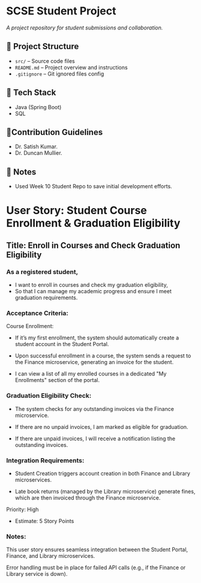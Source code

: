 # SCSE Student Project
_A project repository for student submissions and collaboration._


## 📁 Project Structure
- `src/` – Source code files
- `README.md` – Project overview and instructions
- `.gitignore` – Git ignored files config

## 🚀 Tech Stack

- Java (Spring Boot)
- SQL

## 🤝Contribution Guidelines

- Dr. Satish Kumar.
- Dr. Duncan Mullier.

## 📌 Notes

- Used Week 10 Student Repo to save initial development efforts.

# User Story: Student Course Enrollment & Graduation Eligibility

## Title: Enroll in Courses and Check Graduation Eligibility


### As a registered student,
- I want to enroll in courses and check my graduation eligibility,
- So that I can manage my academic progress and ensure I meet graduation requirements.

### Acceptance Criteria:
Course Enrollment:
- If it’s my first enrollment, the system should automatically create a student account in the Student Portal.

- Upon successful enrollment in a course, the system sends a request to the Finance microservice, generating an invoice for the student.

- I can view a list of all my enrolled courses in a dedicated "My Enrollments" section of the portal.

### Graduation Eligibility Check:
- The system checks for any outstanding invoices via the Finance microservice.

- If there are no unpaid invoices, I am marked as eligible for graduation.

- If there are unpaid invoices, I will receive a notification listing the outstanding invoices.

### Integration Requirements:
- Student Creation triggers account creation in both Finance and Library microservices.

- Late book returns (managed by the Library microservice) generate fines, which are then invoiced through the Finance microservice.

Priority: High
- Estimate: 5 Story Points

### Notes:
This user story ensures seamless integration between the Student Portal, Finance, and Library microservices.

Error handling must be in place for failed API calls (e.g., if the Finance or Library service is down).
